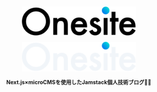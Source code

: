 

<p align="center"><img width=300 src="/public/logo.svg#gh-light-mode-only" alt="GitHub-Mark-Light"></p>
<p align="center"><img width=300 src="/public/logo-white.svg#gh-dark-mode-only" alt="GitHub-Mark-Dark"></p>

<p align="center"><strong>Next.js×microCMSを使用したJamstack個人技術ブログ👨‍💻</strong></p>

